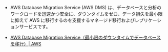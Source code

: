 - AWS Database Migration Service (AWS DMS) は、データベースと分析のワークロードを迅速かつ安全に、ダウンタイムをゼロ、データ損失を最小限に抑えて AWS に移行するのを支援するマネージド移行およびレプリケーションサービスです。

- [AWS Database Migration Service（最小限のダウンタイムでデータベースを移行）| AWS](https://aws.amazon.com/jp/dms/)